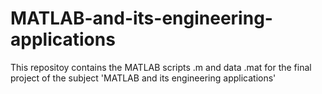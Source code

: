 # MATLAB-and-its-engineering-applications
This repositoy contains the MATLAB scripts .m and data .mat for the final project of the subject 'MATLAB and its engineering applications' 
